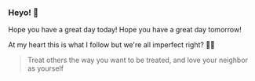 ### Heyo! 👋

Hope you have a great day today!
Hope you have a great day tomorrow!

At my heart this is what I follow but we're all imperfect right? 🤷‍♂️
> Treat others the way you want to be treated, and love your neighbor as yourself
